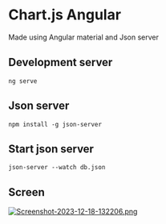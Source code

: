 # Chart.js Angular 

Made using Angular material  and Json server

## Development server
```
ng serve
```
## Json server
```
npm install -g json-server
```
## Start json server
```
json-server --watch db.json
```
## Screen

[![Screenshot-2023-12-18-132206.png](https://i.postimg.cc/W3N1p1cp/Screenshot-2023-12-18-132206.png)](https://postimg.cc/Ff64DmKw)
